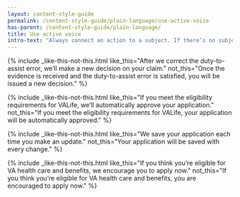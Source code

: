 ```yaml
---
layout: content-style-guide
permalink: /content-style-guide/plain-language/use-active-voice
has-parent: /content-style-guide/plain-language/
title: Use active voice
intro-text: "Always connect an action to a subject. If there’s no subject taking responsibility for the verb, it’s likely passive voice."
---
```


{% include _like-this-not-this.html like_this="After we correct the duty-to-assist error, we’ll make a new decision on your claim." not_this="Once the evidence is received and the duty-to-assist error is satisfied, you will be issued a new decision." %}

{% include _like-this-not-this.html like_this="If you meet the eligibility requirements for VALife, we’ll automatically approve your application." not_this="If you meet the eligibility requirements for VALife, your application will be automatically approved." %}

{% include _like-this-not-this.html like_this="We save your application each time you make an update." not_this="Your application will be saved with every change." %}

{% include _like-this-not-this.html like_this="If you think you’re eligible for VA health care and benefits, we encourage you to apply now." not_this="If you think you’re eligible for VA health care and benefits, you are encouraged to apply now." %}